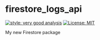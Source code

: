 # firestore_logs_api

[![style: very good analysis][very_good_analysis_badge]][very_good_analysis_link]
[![License: MIT][license_badge]][license_link]

My new Firestore package

[license_badge]: https://img.shields.io/badge/license-MIT-blue.svg
[license_link]: https://opensource.org/licenses/MIT
[very_good_analysis_badge]: https://img.shields.io/badge/style-very_good_analysis-B22C89.svg
[very_good_analysis_link]: https://pub.dev/packages/very_good_analysis